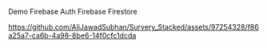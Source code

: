 Demo
Firebase Auth
Firebase Firestore

https://github.com/AliJawadSubhan/Survery_Stacked/assets/97254328/f86a25a7-ca6b-4a98-8be6-14f0cfc1dcda
